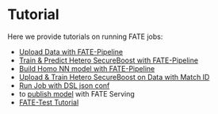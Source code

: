 # Tutorial

Here we provide tutorials on running FATE jobs:

- [Upload Data with FATE-Pipeline](pipeline/pipeline_tutorial_upload.ipynb)
- [Train & Predict Hetero SecureBoost with FATE-Pipeline](pipeline/pipeline_tutorial_hetero_sbt.ipynb)
- [Build Homo NN model with FATE-Pipeline](pipeline/pipeline_tutorial_homo_nn.ipynb)
- [Upload & Train Hetero SecureBoost on Data with Match ID](pipeline/pipeline_tutorial_match_id.ipynb)
- [Run Job with DSL json conf](dsl_conf/dsl_conf_tutorial.md)
- to [publish model](model_publish_with_serving_guide.md) with FATE Serving
- [FATE-Test Tutorial](fate_test_tutorial.md)
